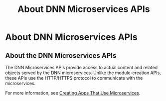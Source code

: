﻿---
uid: api-overview
locale: en
title: About DNN Microservices APIs
dnneditions: 
dnnversion: 09.02.00
---

# About DNN Microservices APIs

## About the DNN Microservices APIs

The DNN Microservices APIs provide access to actual content and related objects served by the DNN microservices. Unlike the module-creation APIs, these APIs use the HTTP/HTTPS protocol to communicate with the microservices.

For more information, see [Creating Apps That Use Microservices](xref:creating-apps-that-use-microservices).
